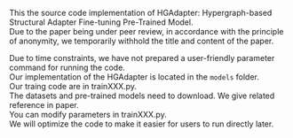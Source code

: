 This the source code implementation of HGAdapter: Hypergraph-based Structural Adapter Fine-tuning Pre-Trained Model.  
Due to the paper being under peer review, in accordance with the principle of anonymity, we temporarily withhold the title and content of the paper.

Due to time constraints, we have not prepared a user-friendly parameter command for running the code.  
Our implementation of the HGAdapter is located in the `models` folder.  
Our traing code are in trainXXX.py.  
The datasets and pre-trained models need to download. We give related reference in paper.  
You can modify parameters in trainXXX.py.  
We will optimize the code to make it easier for users to run directly later.  
